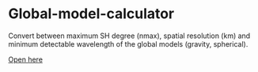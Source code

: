 # Global-model-calculator

Convert between maximum SH degree (nmax), spatial resolution (km) and minimum detectable wavelength of the global models (gravity, spherical).


[Open here](https://mvarga1989.github.io/Global-model-calculator/)
